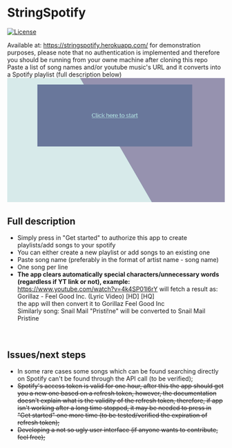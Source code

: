 # StringSpotify
[![License](https://img.shields.io/badge/License-Apache%202.0-blue.svg)](https://github.com/sylleryum/StringSpotify/blob/master/LICENSE.txt)

Available at: https://stringspotify.herokuapp.com/ for demonstration purposes, please note that no authentication is implemented and therefore you should be running from your owne machine after cloning this repo
Paste a list of song names and/or youtube music's URL and it converts into a Spotify playlist (full description below)
![system working](https://github.com/sylleryum/StringSpotify/blob/master/description.gif)


## Full description
* Simply press in "Get started" to authorize this app to create playlists/add songs to your spotify<br>
* You can either create a new playlist or add songs to an existing one<br>
* Paste song name (preferably in the format of artist name - song name)<br>
* One song per line<br>
* <b>The app clears automatically special characters/unnecessary words (regardless if YT link or not), example:</b><br>
https://www.youtube.com/watch?v=4k4SP01l6rY will fetch a result as: Gorillaz - Feel Good Inc. (Lyric Video) [HD] [HQ]<br>
the app will then convert it to Gorillaz Feel Good Inc<br>
Similarly song: Snail Mail "Pristi!ne" will be converted to Snail Mail Pristine<br>
<br><br>

## Issues/next steps
* In some rare cases some songs which can be found searching directly on Spotify can't be found through the API call (to be verified);<br>
* <strike>Spotify's access token is valid for one hour, after this the app should get you a new one based on a refresh token, however, the documentation doesn't explain what is the validity of the refresh token, therefore, if app isn't working after a long time stopped, it may be needed to press in "Get started" one more time (to be tested/verified the expiration of refresh token);<br>
* Developing a not so ugly user interface (if anyone wants to contribute, feel free);</strike>
